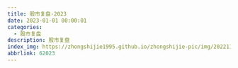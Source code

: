 ```yaml
---
title: 股市复盘-2023
date: 2023-01-01 00:00:01
categories:
  - 股市复盘
description: 股市复盘
index_img: https://zhongshijie1995.github.io/zhongshijie-pic/img/20221126140001.jpg
abbrlink: 62023
---
```


